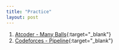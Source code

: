 ```yaml
---
title: "Practice"
layout: post
---
```


1. [Atcoder - Many Balls](https://atcoder.jp/contests/abc216/tasks/abc216_c){:target="_blank"}
2. [Codeforces - Pipeline](https://codeforces.com/problemset/problem/287/b){:target="_blank"}
